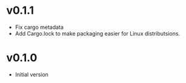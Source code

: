 # v0.1.1

- Fix cargo metadata
- Add Cargo.lock to make packaging easier for Linux distributsions.

# v0.1.0

- Initial version

